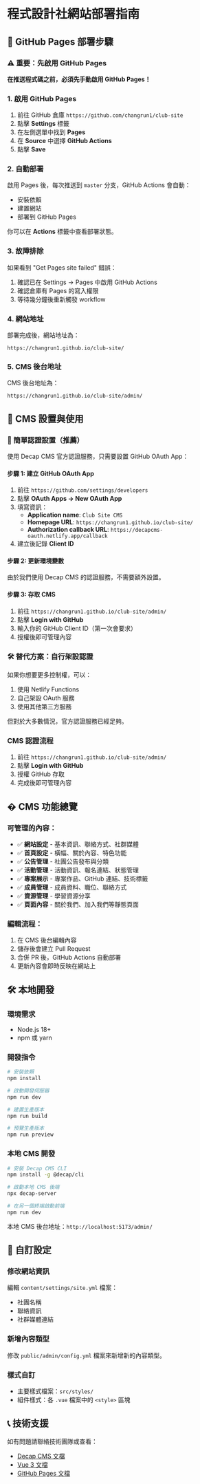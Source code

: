 # 程式設計社網站部署指南

## 🚀 GitHub Pages 部署步驟

### ⚠️ 重要：先啟用 GitHub Pages
**在推送程式碼之前，必須先手動啟用 GitHub Pages！**

### 1. 啟用 GitHub Pages
1. 前往 GitHub 倉庫 `https://github.com/changrun1/club-site`
2. 點擊 **Settings** 標籤
3. 在左側選單中找到 **Pages**
4. 在 **Source** 中選擇 **GitHub Actions**
5. 點擊 **Save**

### 2. 自動部署
啟用 Pages 後，每次推送到 `master` 分支，GitHub Actions 會自動：
- 安裝依賴
- 建置網站  
- 部署到 GitHub Pages

你可以在 **Actions** 標籤中查看部署狀態。

### 3. 故障排除
如果看到 "Get Pages site failed" 錯誤：
1. 確認已在 Settings → Pages 中啟用 GitHub Actions
2. 確認倉庫有 Pages 的寫入權限
3. 等待幾分鐘後重新觸發 workflow

### 4. 網站地址
部署完成後，網站地址為：
```
https://changrun1.github.io/club-site/
```

### 5. CMS 後台地址
CMS 後台地址為：
```
https://changrun1.github.io/club-site/admin/
```

## 📝 CMS 設置與使用

### 🔐 簡單認證設置（推薦）

使用 Decap CMS 官方認證服務，只需要設置 GitHub OAuth App：

#### 步驟 1: 建立 GitHub OAuth App
1. 前往 `https://github.com/settings/developers`
2. 點擊 **OAuth Apps → New OAuth App**
3. 填寫資訊：
   - **Application name**: `Club Site CMS`
   - **Homepage URL**: `https://changrun1.github.io/club-site/`
   - **Authorization callback URL**: `https://decapcms-oauth.netlify.app/callback`
4. 建立後記錄 **Client ID**

#### 步驟 2: 更新環境變數
由於我們使用 Decap CMS 的認證服務，不需要額外設置。

#### 步驟 3: 存取 CMS
1. 前往 `https://changrun1.github.io/club-site/admin/`
2. 點擊 **Login with GitHub**
3. 輸入你的 GitHub Client ID（第一次會要求）
4. 授權後即可管理內容

### 🛠️ 替代方案：自行架設認證

如果你想要更多控制權，可以：
1. 使用 Netlify Functions
2. 自己架設 OAuth 服務
3. 使用其他第三方服務

但對於大多數情況，官方認證服務已經足夠。

### CMS 認證流程
1. 前往 `https://changrun1.github.io/club-site/admin/`
2. 點擊 **Login with GitHub**
3. 授權 GitHub 存取
4. 完成後即可管理內容

## � CMS 功能總覽

### 可管理的內容：
- ✅ **網站設定** - 基本資訊、聯絡方式、社群媒體
- ✅ **首頁設定** - 橫幅、關於內容、特色功能
- ✅ **公告管理** - 社團公告發布與分類
- ✅ **活動管理** - 活動資訊、報名連結、狀態管理
- ✅ **專案展示** - 專案作品、GitHub 連結、技術標籤
- ✅ **成員管理** - 成員資料、職位、聯絡方式
- ✅ **資源管理** - 學習資源分享
- ✅ **頁面內容** - 關於我們、加入我們等靜態頁面

### 編輯流程：
1. 在 CMS 後台編輯內容
2. 儲存後會建立 Pull Request
3. 合併 PR 後，GitHub Actions 自動部署
4. 更新內容會即時反映在網站上

## 🛠️ 本地開發

### 環境需求
- Node.js 18+
- npm 或 yarn

### 開發指令
```bash
# 安裝依賴
npm install

# 啟動開發伺服器
npm run dev

# 建置生產版本
npm run build

# 預覽生產版本
npm run preview
```

### 本地 CMS 開發
```bash
# 安裝 Decap CMS CLI
npm install -g @decap/cli

# 啟動本地 CMS 後端
npx decap-server

# 在另一個終端啟動前端
npm run dev
```

本地 CMS 後台地址：`http://localhost:5173/admin/`

## 🔧 自訂設定

### 修改網站資訊
編輯 `content/settings/site.yml` 檔案：
- 社團名稱
- 聯絡資訊  
- 社群媒體連結

### 新增內容類型
修改 `public/admin/config.yml` 檔案來新增新的內容類型。

### 樣式自訂
- 主要樣式檔案：`src/styles/`
- 組件樣式：各 `.vue` 檔案中的 `<style>` 區塊

## 📞 技術支援

如有問題請聯絡技術團隊或查看：
- [Decap CMS 文檔](https://decapcms.org/docs/)
- [Vue 3 文檔](https://vuejs.org/)
- [GitHub Pages 文檔](https://docs.github.com/pages/)